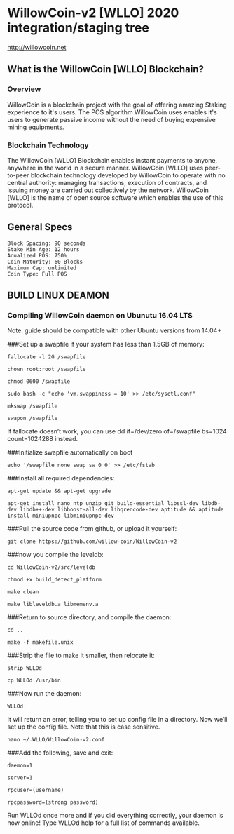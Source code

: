 WillowCoin-v2 [WLLO] 2020 integration/staging tree
===========================================================================================

http://willowcoin.net

What is the WillowCoin [WLLO] Blockchain?
-----------------------------------------

### Overview
WillowCoin is a blockchain project with the goal of offering amazing Staking experience to it's users.
The POS algorithm WillowCoin uses enables it's users to generate passive income without the need of 
buying expensive mining equipments. 

### Blockchain Technology
The WillowCoin [WLLO] Blockchain enables instant payments to anyone, anywhere in the world in a secure manner. 
WillowCoin [WLLO] uses peer-to-peer blockchain technology developed by WillowCoin to operate
with no central authority: managing transactions, execution of contracts, and 
issuing money are carried out collectively by the network. WillowCoin [WLLO] is the name of 
open source software which enables the use of this protocol.

General Specs
----------------
    Block Spacing: 90 seconds
	Stake Min Age: 12 hours
	Anualized POS: 750% 
	Coin Maturity: 60 Blocks
	Maximum Cap: unlimited
	Coin Type: Full POS


BUILD LINUX DEAMON
-----------
### Compiling WillowCoin daemon on Ubunutu 16.04 LTS 
Note: guide should be compatible with other Ubuntu versions from 14.04+

###Set up a swapfile if your system has less than 1.5GB of memory:
```
fallocate -l 2G /swapfile

chown root:root /swapfile

chmod 0600 /swapfile

sudo bash -c "echo 'vm.swappiness = 10' >> /etc/sysctl.conf"

mkswap /swapfile

swapon /swapfile
```
If fallocate doesn’t work, you can use dd if=/dev/zero of=/swapfile bs=1024 count=1024288 instead.

###Initialize swapfile automatically on boot
```
echo '/swapfile none swap sw 0 0' >> /etc/fstab
```
###Install all required dependencies:
```
apt-get update && apt-get upgrade
```
```
apt-get install nano ntp unzip git build-essential libssl-dev libdb-dev libdb++-dev libboost-all-dev libqrencode-dev aptitude && aptitude install miniupnpc libminiupnpc-dev
```
###Pull the source code from github, or upload it yourself:
```
git clone https://github.com/willow-coin/WillowCoin-v2
```
###now you compile the leveldb:
```
cd WillowCoin-v2/src/leveldb

chmod +x build_detect_platform

make clean

make libleveldb.a libmemenv.a
```
###Return to source directory, and compile the daemon:
```
cd ..

make -f makefile.unix
```
###Strip the file to make it smaller, then relocate it:
```
strip WLLOd

cp WLLOd /usr/bin
```
###Now run the daemon:
```
WLLOd
```
It will return an error, telling you to set up config file in a directory. Now we’ll set up the config file. Note that this is case sensitive.
```
nano ~/.WLLO/WillowCoin-v2.conf
```
###Add the following, save and exit:
```
daemon=1

server=1

rpcuser=(username)

rpcpassword=(strong password)
```
Run WLLOd once more and if you did everything correctly, your daemon is now online! Type WLLOd help for a full list of commands available.
